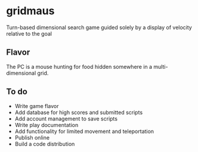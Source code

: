 # gridmaus

Turn-based dimensional search game guided solely by a display of velocity relative to the goal

## Flavor

The PC is a mouse hunting for food hidden somewhere in a multi-dimensional grid.

## To do

* Write game flavor
* Add database for high scores and submitted scripts
* Add account management to save scripts
* Write play documentation
* Add functionality for limited movement and teleportation
* Publish online
* Build a code distribution
